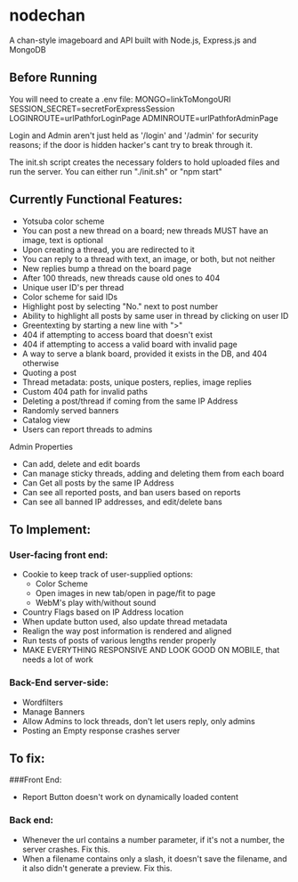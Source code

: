 # nodechan
A chan-style imageboard and API built with Node.js, Express.js and MongoDB

## Before Running
You will need to create a .env file:
MONGO=linkToMongoURI
SESSION_SECRET=secretForExpressSession
LOGINROUTE=urlPathforLoginPage
ADMINROUTE=urlPathforAdminPage

Login and Admin aren't just held as '/login' and '/admin' for security reasons; if the door is hidden hacker's cant try to break through it.

The init.sh script creates the necessary folders to hold uploaded files and run the server. You can either run "./init.sh" or "npm start"

## Currently Functional Features:

+ Yotsuba color scheme
+ You can post a new thread on a board; new threads MUST have an image, text is optional
+ Upon creating a thread, you are redirected to it
+ You can reply to a thread with text, an image, or both, but not neither
+ New replies bump a thread on the board page
+ After 100 threads, new threads cause old ones to 404
+ Unique user ID's per thread
+ Color scheme for said IDs
+ Highlight post by selecting "No." next to post number
+ Ability to highlight all posts by same user in thread by clicking on user ID
+ Greentexting by starting a new line with ">"
+ 404 if attempting to access board that doesn't exist
+ 404 if attempting to access a valid board with invalid page
+ A way to serve a blank board, provided it exists in the DB, and 404 otherwise 
+ Quoting a post
+ Thread metadata: posts, unique posters, replies, image replies 
+ Custom 404 path for invalid paths
+ Deleting a post/thread if coming from the same IP Address
+ Randomly served banners
+ Catalog view
+ Users can report threads to admins

Admin Properties
+ Can add, delete and edit boards
+ Can manage sticky threads, adding and deleting them from each board
+ Can Get all posts by the same IP Address
+ Can see all reported posts, and ban users based on reports
+ Can see all banned IP addresses, and edit/delete bans


## To Implement:
### User-facing front end:
+ Cookie to keep track of user-supplied options:
    + Color Scheme
    + Open images in new tab/open in page/fit to page
    + WebM's play with/without sound
+ Country Flags based on IP Address location
+ When update button used, also update thread metadata
+ Realign the way post information is rendered and aligned
+ Run tests of posts of various lengths render properly
+ MAKE EVERYTHING RESPONSIVE AND LOOK GOOD ON MOBILE, that needs a lot of work

### Back-End server-side:
+ Wordfilters
+ Manage Banners
+ Allow Admins to lock threads, don't let users reply, only admins
+ Posting an Empty response crashes server

## To fix:
###Front End:
+ Report Button doesn't work on dynamically loaded content

### Back end:
+ Whenever the url contains a number parameter, if it's not a number, the server crashes. Fix this.
+ When a filename contains only a slash, it doesn't save the filename, and it also didn't generate a preview. Fix this.
